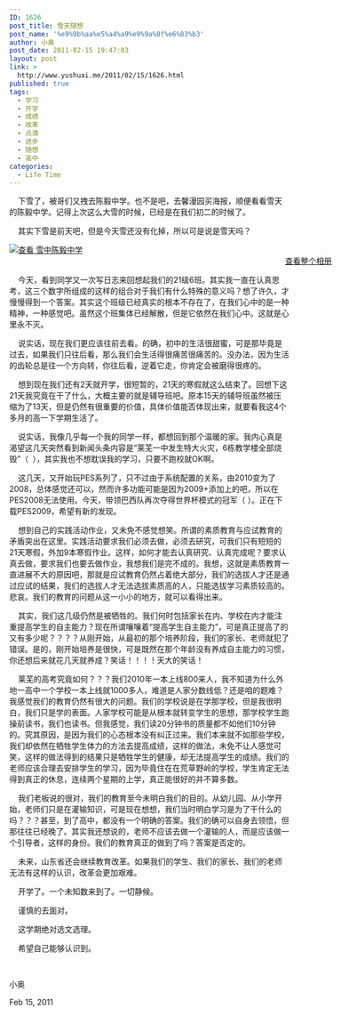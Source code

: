 ```yaml
---
ID: 1626
post_title: 雪天随想
post_name: '%e9%9b%aa%e5%a4%a9%e9%9a%8f%e6%83%b3'
author: 小奥
post_date: 2011-02-15 19:47:03
layout: post
link: >
  http://www.yushuai.me/2011/02/15/1626.html
published: true
tags:
  - 学习
  - 开学
  - 成绩
  - 改革
  - 点滴
  - 进步
  - 随想
  - 高中
categories:
  - Life Time
---
```

<p>&#160;&#160;&#160; 下雪了，被哥们又拽去陈毅中学。也不是吧，去馨漫园买海报，顺便看看雪天的陈毅中学。记得上次这么大雪的时候，已经是在我们初二的时候了。</p>  <p>&#160;&#160;&#160; 其实下雪是前天吧，但是今天雪还没有化掉，所以可是说是雪天吗？</p>  <div style="padding-bottom: 0px; margin: 0px; padding-left: 0px; padding-right: 0px; display: inline; float: none; padding-top: 0px" id="scid:66721397-FF69-4ca6-AEC4-17E6B3208830:c3efe852-d637-4988-bc99-706317496257" class="wlWriterEditableSmartContent"><a style="border:0px" href="http://cid-f9bf31ba3ce61583.skydrive.live.com/redir.aspx?page=browse&amp;resid=F9BF31BA3CE61583!179&amp;type=5"><img style="border:0px" alt="查看 雪中陈毅中学" src="https://dqhplhzz2008-1251830035.cos.ap-guangzhou.myqcloud.com/wp-content/uploads/2011/02/InlineRepresentationcbc9cffa6c61423497c2ba94bdd35395.jpg" /></a><div style="width:581px;text-align:right;" ><a href="http://cid-f9bf31ba3ce61583.skydrive.live.com/redir.aspx?page=browse&amp;resid=F9BF31BA3CE61583!179&amp;type=5">查看整个相册</a></div></div> <!--more-->  <p>&#160;&#160;&#160; 今天，看到同学又一次写日志来回想起我们的21级6班。其实我一直在认真思考，这三个数字所组成的这样的组合对于我们有什么特殊的意义吗？想了许久，才慢慢得到一个答案。其实这个班级已经真实的根本不存在了，在我们心中的是一种精神，一种感觉吧。虽然这个班集体已经解散，但是它依然在我们心中。这就是心里永不灭。</p>  <p>&#160;&#160;&#160; 说实话，现在我们更应该往前去看。的确，初中的生活很甜蜜，可是那毕竟是过去，如果我们只往后看，那么我们会生活得很痛苦很痛苦的。没办法，因为生活的齿轮总是往一个方向转，你往后看，逆着它走，你肯定会被磨得很疼的。</p>  <p>&#160;&#160;&#160; 想到现在我们还有2天就开学，很短暂的，21天的寒假就这么结束了。回想下这21天我究竟在干了什么，大概主要的就是辅导班吧。原本15天的辅导班虽然被压缩为了13天，但是仍然有很重要的价值，具体价值能否体现出来，就要看我这4个多月的高一下学期生活了。</p>  <p>&#160;&#160;&#160; 说实话，我像几乎每一个我的同学一样，都想回到那个温暖的家。我内心真是渴望这几天突然看到新闻头条内容是“莱芜一中发生特大火灾，6栋教学楼全部烧毁”（<img alt="" src="http://em.xjoy.org/cn/i/bubble29.gif" /> <img alt="" src="http://em.xjoy.org/cn/i/bubble31.gif" /> ），其实我也不想耽误我的学习，只要不跑校就OK啊。</p>  <p>&#160;&#160;&#160; 这几天，又开始玩PES系列了，只不过由于系统配置的关系，由2010变为了2008，总体感觉还可以，然而许多功能可能是因为2009+添加上的吧，所以在PES2008无法使用。今天，带领巴西队再次夺得世界杯模式的冠军（<img alt="" src="http://em.xjoy.org/cn/i/bubble27.gif" /> ）。正在下载PES2009，希望有新的发现。</p>  <p>&#160;&#160;&#160; 想到自己的实践活动作业，又未免不感觉想笑。所谓的素质教育与应试教育的矛盾突出在这里。实践活动要求我们必须去做，必须去研究，可我们只有短短的21天寒假，外加9本寒假作业。这样，如何才能去认真研究、认真完成呢？要求认真去做，要求我们也要去做作业，我想我们是完不成的。我想，这就是素质教育一直进展不大的原因吧，那就是应试教育仍然占着绝大部分，我们的选拔人才还是通过应试的结果，我们的选拔人才无法选拔素质高的人，只能选拔学习素质较高的。悲哀。我们的教育的问题从这一小小的地方，就可以看得出来。</p>  <p>&#160;&#160;&#160; 其实，我们这几级仍然是被牺牲的。我们何时包括家长在内、学校在内才能注重提高学生的自主能力？现在所谓嚷嚷着“提高学生自主能力”，可是真正提高了的又有多少呢？？？？从刚开始，从最初的那个培养阶段，我们的家长、老师就犯了错误。是的，刚开始培养是很快，可是既然在那个年龄没有养成自主能力的习惯，你还想后来就花几天就养成？笑话！！！！天大的笑话！</p>  <p>&#160;&#160;&#160; 莱芜的高考究竟如何？？？我们2010年一本上线800来人，我不知道为什么外地一高中一个学校一本上线就1000多人，难道是人家分数线低？还是咱的题难？我感觉我们的教育仍然有很大的问题。我们的学校说是在学那学校，但是我很明白，我们只是学的表面。人家学校可能是从根本就转变学生的思想，那学校学生跑操前读书，我们也读书。但我感觉，我们读20分钟书的质量都不如他们10分钟的。究其原因，是因为我们的心态根本没有纠正过来。我们本来就不如那些学校，我们却依然在牺牲学生体力的方法去提高成绩，这样的做法，未免不让人感觉可笑，这样的做法得到的结果只是牺牲学生的健康，却无法提高学生的成绩。我们的老师应该合理去安排学生的学习，因为毕竟住在在荒草野岭的学校，学生肯定无法得到真正的休息，连续两个星期的上学，真正能很好的并不算多数。</p>  <p>&#160;&#160;&#160; 我们老板说的很对，我们的教育至今未明白我们的目的。从幼儿园、从小学开始，老师们只是在灌输知识，可是现在想想，我们当时明白学习是为了干什么的吗？？？甚至，到了高中，都没有一个明确的答案。我们的确可以自身去领悟，但那往往已经晚了。其实我还想说的，老师不应该去做一个灌输的人，而是应该做一个引导者，这样的身份。我们的教育真正的做到了吗？答案是否定的。</p>  <p>&#160;&#160;&#160; 未来，山东省还会继续教育改革。如果我们的学生、我们的家长、我们的老师无法有这样的认识，改革会更加艰难。</p>  <p>&#160;&#160;&#160; 开学了。一个未知数来到了。一切静候。</p>  <p>&#160;&#160;&#160; 谨慎的去面对。</p>  <p>&#160;&#160;&#160; 这学期绝对选文选理。</p>  <p>&#160;&#160;&#160; 希望自己能够认识到。</p>  <p>&#160;</p>  <p>小奥</p>  <p>Feb 15, 2011</p>